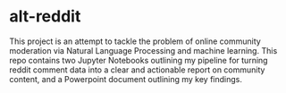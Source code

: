 # alt-reddit



This project is an attempt to tackle the problem of online community moderation via Natural Language Processing and machine learning. This repo contains two Jupyter Notebooks outlining my pipeline for turning reddit comment data into a clear and actionable report on community content, and a Powerpoint document outlining my key findings.
